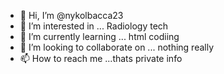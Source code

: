 - 👋 Hi, I’m @nykolbacca23
- 👀 I’m interested in ... Radiology tech
- 🌱 I’m currently learning ... html codiing
- 💞️ I’m looking to collaborate on ... nothing really
- 📫 How to reach me ...thats private info

<!---
nykolbacca23/nykolbacca23 is a ✨ special ✨ repository because its `README.md` (this file) appears on your GitHub profile.
You can click the Preview link to take a look at your changes.
--->
